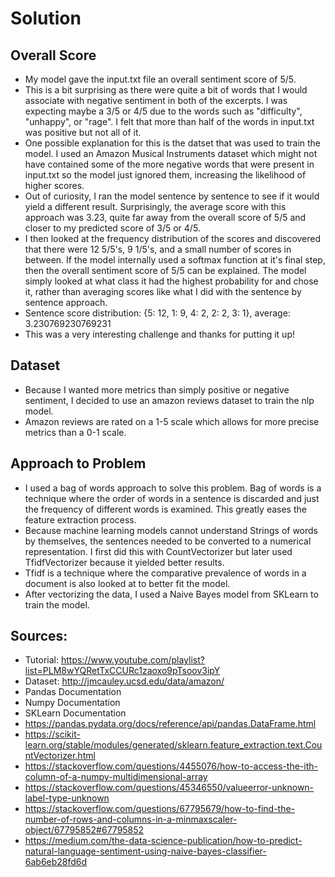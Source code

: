 # Solution

## Overall Score

- My model gave the input.txt file an overall sentiment score of 5/5.
- This is a bit surprising as there were quite a bit of words that I would associate with negative sentiment in both of the excerpts. I was expecting maybe a 3/5 or 4/5 due to the words such as "difficulty", "unhappy", or "rage". I felt that more than half of the words in input.txt was positive but not all of it. 
- One possible explanation for this is the datset that was used to train the model. I used an Amazon Musical Instruments dataset which might not have contained some of the more negative words that were present in input.txt so the model just ignored them, increasing the likelihood of higher scores. 
- Out of curiosity, I ran the model sentence by sentence to see if it would yield a different result. Surprisingly, the average score with this approach was 3.23, quite far away from the overall score of 5/5 and closer to my predicted score of 3/5 or 4/5. 
- I then looked at the frequency distribution of the scores and discovered that there were 12 5/5's, 9 1/5's, and a small number of scores in between. If the model internally used a softmax function at it's final step, then the overall sentiment score of 5/5 can be explained. The model simply looked at what class it had the highest probability for and chose it, rather than averaging scores like what I did with the sentence by sentence approach.
- Sentence score distribution: {5: 12, 1: 9, 4: 2, 2: 2, 3: 1}, average: 3.230769230769231
- This was a very interesting challenge and thanks for putting it up!

## Dataset

- Because I wanted more metrics than simply positive or negative sentiment, I decided to use an amazon reviews dataset to train the nlp model.
- Amazon reviews are rated on a 1-5 scale which allows for more precise metrics than a 0-1 scale.

## Approach to Problem

- I used a bag of words approach to solve this problem. Bag of words is a technique where the order of words in a sentence is discarded and just the frequency of different words is examined. This greatly eases the feature extraction process. 
- Because machine learning models cannot understand Strings of words by themselves, the sentences needed to be converted to a numerical representation. I first did this with CountVectorizer but later used TfidfVectorizer because it yielded better results.
- Tfidf is a technique where the comparative prevalence of words in a document is also looked at to better fit the model.
- After vectorizing the data, I used a Naive Bayes model from SKLearn to train the model.

## Sources:
- Tutorial: https://www.youtube.com/playlist?list=PLM8wYQRetTxCCURc1zaoxo9pTsoov3ipY
- Dataset: http://jmcauley.ucsd.edu/data/amazon/
- Pandas Documentation
- Numpy Documentation
- SKLearn Documentation
- https://pandas.pydata.org/docs/reference/api/pandas.DataFrame.html
- https://scikit-learn.org/stable/modules/generated/sklearn.feature_extraction.text.CountVectorizer.html
- https://stackoverflow.com/questions/4455076/how-to-access-the-ith-column-of-a-numpy-multidimensional-array
- https://stackoverflow.com/questions/45346550/valueerror-unknown-label-type-unknown
- https://stackoverflow.com/questions/67795679/how-to-find-the-number-of-rows-and-columns-in-a-minmaxscaler-object/67795852#67795852
- https://medium.com/the-data-science-publication/how-to-predict-natural-language-sentiment-using-naive-bayes-classifier-6ab6eb28fd6d
